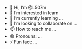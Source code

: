 - 👋 Hi, I’m @L507m
- 👀 I’m interested in learn
- 🌱 I’m currently learning ...
- 💞️ I’m looking to collaborate on ...
- 📫 How to reach me ...
- 😄 Pronouns: ...
- ⚡ Fun fact: ...

<!---
L507m/L507m is a ✨ special ✨ repository because its `README.md` (this file) appears on your GitHub profile.
You can click the Preview link to take a look at your changes.
--->
